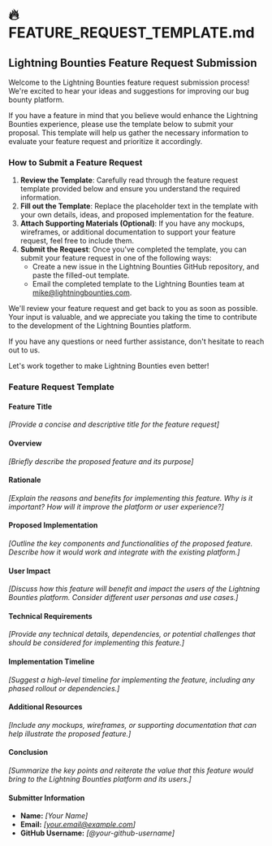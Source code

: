 # 🔥 FEATURE\_REQUEST\_TEMPLATE.md

## Lightning Bounties Feature Request Submission

Welcome to the Lightning Bounties feature request submission process! We're excited to hear your ideas and suggestions for improving our bug bounty platform.

If you have a feature in mind that you believe would enhance the Lightning Bounties experience, please use the template below to submit your proposal. This template will help us gather the necessary information to evaluate your feature request and prioritize it accordingly.

### How to Submit a Feature Request

1. **Review the Template**: Carefully read through the feature request template provided below and ensure you understand the required information.
2. **Fill out the Template**: Replace the placeholder text in the template with your own details, ideas, and proposed implementation for the feature.
3. **Attach Supporting Materials (Optional)**: If you have any mockups, wireframes, or additional documentation to support your feature request, feel free to include them.
4. **Submit the Request**: Once you've completed the template, you can submit your feature request in one of the following ways:
   * Create a new issue in the Lightning Bounties GitHub repository, and paste the filled-out template.
   * Email the completed template to the Lightning Bounties team at [mike@lightningbounties.com](mailto:mike@lightningbounties.com).

We'll review your feature request and get back to you as soon as possible. Your input is valuable, and we appreciate you taking the time to contribute to the development of the Lightning Bounties platform.

If you have any questions or need further assistance, don't hesitate to reach out to us.

Let's work together to make Lightning Bounties even better!

### Feature Request Template

#### Feature Title

_\[Provide a concise and descriptive title for the feature request]_

#### Overview

_\[Briefly describe the proposed feature and its purpose]_

#### Rationale

_\[Explain the reasons and benefits for implementing this feature. Why is it important? How will it improve the platform or user experience?]_

#### Proposed Implementation

_\[Outline the key components and functionalities of the proposed feature. Describe how it would work and integrate with the existing platform.]_

#### User Impact

_\[Discuss how this feature will benefit and impact the users of the Lightning Bounties platform. Consider different user personas and use cases.]_

#### Technical Requirements

_\[Provide any technical details, dependencies, or potential challenges that should be considered for implementing this feature.]_

#### Implementation Timeline

_\[Suggest a high-level timeline for implementing the feature, including any phased rollout or dependencies.]_

#### Additional Resources

_\[Include any mockups, wireframes, or supporting documentation that can help illustrate the proposed feature.]_

#### Conclusion

_\[Summarize the key points and reiterate the value that this feature would bring to the Lightning Bounties platform and its users.]_

#### Submitter Information

* **Name:** _\[Your Name]_
* **Email:** _\[your.email@example.com]_
* **GitHub Username:** _\[@your-github-username]_
